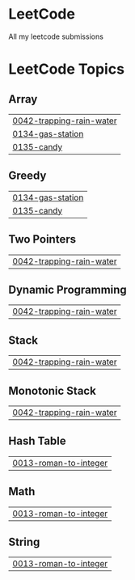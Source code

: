 # LeetCode
All my leetcode submissions

<!---LeetCode Topics Start-->
# LeetCode Topics
## Array
|  |
| ------- |
| [0042-trapping-rain-water](https://github.com/raghuveer88/LeetCode/tree/master/0042-trapping-rain-water) |
| [0134-gas-station](https://github.com/raghuveer88/LeetCode/tree/master/0134-gas-station) |
| [0135-candy](https://github.com/raghuveer88/LeetCode/tree/master/0135-candy) |
## Greedy
|  |
| ------- |
| [0134-gas-station](https://github.com/raghuveer88/LeetCode/tree/master/0134-gas-station) |
| [0135-candy](https://github.com/raghuveer88/LeetCode/tree/master/0135-candy) |
## Two Pointers
|  |
| ------- |
| [0042-trapping-rain-water](https://github.com/raghuveer88/LeetCode/tree/master/0042-trapping-rain-water) |
## Dynamic Programming
|  |
| ------- |
| [0042-trapping-rain-water](https://github.com/raghuveer88/LeetCode/tree/master/0042-trapping-rain-water) |
## Stack
|  |
| ------- |
| [0042-trapping-rain-water](https://github.com/raghuveer88/LeetCode/tree/master/0042-trapping-rain-water) |
## Monotonic Stack
|  |
| ------- |
| [0042-trapping-rain-water](https://github.com/raghuveer88/LeetCode/tree/master/0042-trapping-rain-water) |
## Hash Table
|  |
| ------- |
| [0013-roman-to-integer](https://github.com/raghuveer88/LeetCode/tree/master/0013-roman-to-integer) |
## Math
|  |
| ------- |
| [0013-roman-to-integer](https://github.com/raghuveer88/LeetCode/tree/master/0013-roman-to-integer) |
## String
|  |
| ------- |
| [0013-roman-to-integer](https://github.com/raghuveer88/LeetCode/tree/master/0013-roman-to-integer) |
<!---LeetCode Topics End-->